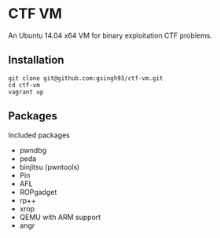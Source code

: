 # CTF VM

An Ubuntu 14.04 x64 VM for binary exploitation CTF problems.

## Installation

```
git clone git@github.com:gsingh93/ctf-vm.git
cd ctf-vm
vagrant up
```

## Packages

Included packages

- pwndbg
- peda
- binjitsu (pwntools)
- Pin
- AFL
- ROPgadget
- rp++
- xrop
- QEMU with ARM support
- angr
